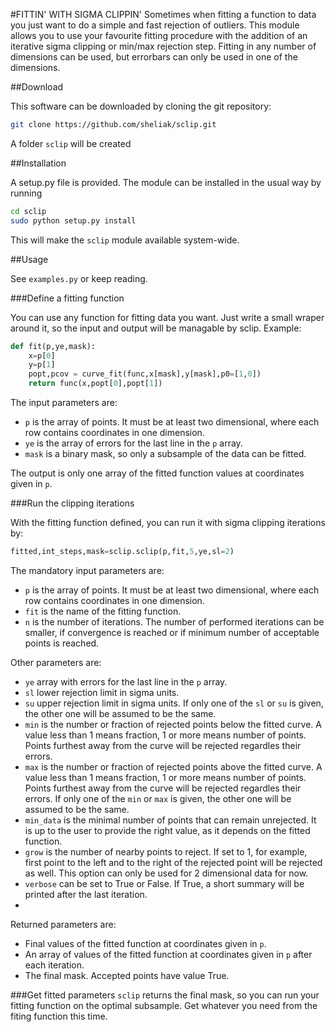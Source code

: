 #FITTIN' WITH SIGMA CLIPPIN'
Sometimes when fitting a function to data you just want to do a simple and fast rejection of outliers. This module allows you to use your favourite fitting procedure with the addition of an iterative sigma clipping or min/max rejection step. Fitting in any number of dimensions can be used, but errorbars can only be used in one of the dimensions.

##Download

This software can be downloaded by cloning the git repository:

```bash
git clone https://github.com/sheliak/sclip.git
```

A folder `sclip` will be created

##Installation

A setup.py file is provided. The module can be installed in the usual way by running

```bash
cd sclip
sudo python setup.py install 
```
This will make the `sclip` module available system-wide.

##Usage

See `examples.py` or keep reading.

###Define a fitting function

You can use any function for fitting data you want. Just write a small wraper around it, so the input and output will be managable by sclip. Example:

```python
def fit(p,ye,mask):
	x=p[0]
	y=p[1]
	popt,pcov = curve_fit(func,x[mask],y[mask],p0=[1,0])
	return func(x,popt[0],popt[1])
```
The input parameters are:
* `p` is the array of points. It must be at least two dimensional, where each row contains coordinates in one dimension.
* `ye` is the array of errors for the last line in the `p` array.
* `mask` is a binary mask, so only a subsample of the data can be fitted.

The output is only one array of the fitted function values at coordinates given in `p`.

###Run the clipping iterations

With the fitting function defined, you can run it with sigma clipping iterations by:
```python
fitted,int_steps,mask=sclip.sclip(p,fit,5,ye,sl=2)
```

The mandatory input parameters are:
* `p` is the array of points. It must be at least two dimensional, where each row contains coordinates in one dimension.
* `fit` is the name of the fitting function.
* `n` is the number of iterations. The number of performed iterations can be smaller, if convergence is reached or if minimum number of acceptable points is reached.

Other parameters are:
* `ye` array with errors for the last line in the `p` array.
* `sl` lower rejection limit in sigma units.
* `su` upper rejection limit in sigma units. If only one of the `sl` or `su` is given, the other one will be assumed to be the same.
* `min` is the number or fraction of rejected points below the fitted curve. A value less than 1 means fraction, 1 or more means number of points. Points furthest away from the curve will be rejected regardles their errors.
* `max` is the number or fraction of rejected points above the fitted curve. A value less than 1 means fraction, 1 or more means number of points. Points furthest away from the curve will be rejected regardles their errors. If only one of the `min` or `max` is given, the other one will be assumed to be the same.
* `min_data` is the minimal number of points that can remain unrejected. It is up to the user to provide the right value, as it depends on the fitted function.
* `grow` is the number of nearby points to reject. If set to 1, for example, first point to the left and to the right of the rejected point will be rejected as well. This option can only be used for 2 dimensional data for now.
* `verbose` can be set to True or False. If True, a short summary will be printed after the last iteration.
* 
Returned parameters are:
* Final values of the fitted function at coordinates given in `p`.
* An array of values of the fitted function at coordinates given in `p` after each iteration.
* The final mask. Accepted points have value True.

###Get fitted parameters
`sclip` returns the final mask, so you can run your fitting function on the optimal subsample. Get whatever you need from the fiting function this time. 
